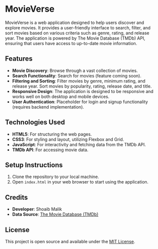 # MovieVerse

MovieVerse is a web application designed to help users discover and explore movies. It provides a user-friendly interface to search, filter, and sort movies based on various criteria such as genre, rating, and release year. The application is powered by The Movie Database (TMDb) API, ensuring that users have access to up-to-date movie information.

## Features

- **Movie Discovery**: Browse through a vast collection of movies.
- **Search Functionality**: Search for movies (feature coming soon).
- **Filtering and Sorting**: Filter movies by genre, minimum rating, and release year. Sort movies by popularity, rating, release date, and title.
- **Responsive Design**: The application is designed to be responsive and works well on both desktop and mobile devices.
- **User Authentication**: Placeholder for login and signup functionality (requires backend implementation).

## Technologies Used

- **HTML5**: For structuring the web pages.
- **CSS3**: For styling and layout, utilizing Flexbox and Grid.
- **JavaScript**: For interactivity and fetching data from the TMDb API.
- **TMDb API**: For accessing movie data.

## Setup Instructions

1. Clone the repository to your local machine.
2. Open `index.html` in your web browser to start using the application.

## Credits

- **Developer**: Shoaib Malik
- **Data Source**: [The Movie Database (TMDb)](https://www.themoviedb.org/)

## License

This project is open source and available under the [MIT License](LICENSE). 